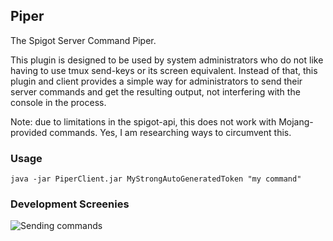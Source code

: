 ## Piper
The Spigot Server Command Piper.

This plugin is designed to be used by system administrators who do not like having to use tmux send-keys or its screen equivalent. Instead of that, this plugin and client provides a simple way for administrators to send their server commands and get the resulting output, not interfering with the console in the process.

Note: due to limitations in the spigot-api, this does not work with Mojang-provided commands. Yes, I am researching ways to circumvent this.

### Usage
`java -jar PiperClient.jar MyStrongAutoGeneratedToken "my command"`

### Development Screenies
![Sending commands](https://i.imgur.com/Fb5NS4F.png)
